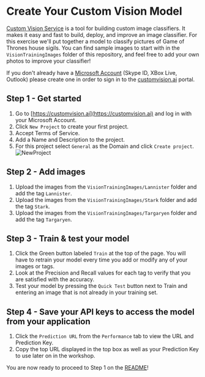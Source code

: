 # Create Your Custom Vision Model #

[Custom Vision Service](https://customvision.ai) is a tool for building custom image classifiers. It makes it easy and fast to build, deploy, and improve an image classifier. For this exercise we'll put together a model to classify pictures of Game of Thrones house sigils. You can find sample images to start with in the `VisionTrainingImages` folder of this repository, and feel free to add your own photos to improve your classifier!

If you don't already have a [Microsoft Account](https://signup.live.com/) (Skype ID, XBox Live, Outlook) please create one in order to sign in to the [customvision.ai](https://customvision.ai) portal. 

## Step 1 - Get started
1. Go to [https://customvision.ai](https://customvision.ai) and log in with your Microsoft Account.
2. Click `New Project` to create your first project.
3. Accept Terms of Service.
4. Add a Name and Description to the project.
5. For this project select `General` as the Domain and click `Create project`.
![NewProject](https://github.com/jcocchi/CognitiveServicesDemo/blob/master/node/cogServ/Screenshots/New%20Project.JPG)

## Step 2 - Add images
1. Upload the images from the `VisionTrainingImages/Lannister` folder and add the tag `Lannister`. 
2. Upload the images from the `VisionTrainingImages/Stark` folder and add the tag `Stark`.
3. Upload the images from the `VisionTrainingImages/Targaryen` folder and add the tag `Targaryen`.

## Step 3 - Train & test your model
1. Click the Green button labeled `Train` at the top of the page. You will have to retrain your model every time you add or modify any of your images or tags.
2. Look at the Precision and Recall values for each tag to verify that you are satisfied with the accuracy.
3. Test your model by pressing the `Quick Test` button next to Train and entering an image that is not already in your training set.

## Step 4 - Save your API keys to access the model from your application
1. Click the `Prediction URL` from the `Performance` tab to view the URL and Prediction Key.
2. Copy the top URL displayed in the top box as well as your Prediction Key to use later on in the workshop.

You are now ready to proceed to Step 1 on the [README](https://github.com/jcocchi/CognitiveServicesDemo/blob/master/node/cogServ/README.md)!